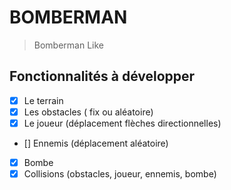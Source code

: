 # BOMBERMAN

> Bomberman Like

## Fonctionnalités à développer

- [x] Le terrain
- [x] Les obstacles ( fix ou aléatoire)
- [x] Le joueur (déplacement flèches directionnelles)
- [] Ennemis (déplacement aléatoire)
- [x] Bombe
- [x] Collisions (obstacles, joueur, ennemis, bombe)
